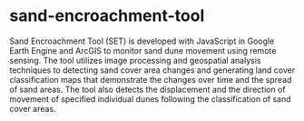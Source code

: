 # sand-encroachment-tool
Sand Encroachment Tool (SET) is developed with JavaScript in Google Earth Engine and ArcGIS to monitor sand dune movement using remote sensing. The tool utilizes image processing and geospatial analysis techniques to detecting sand cover area changes and generating land cover classification maps that demonstrate the changes over time and the spread of sand areas. The tool also detects the displacement and the direction of movement of specified individual dunes following the classification of sand cover areas. 


